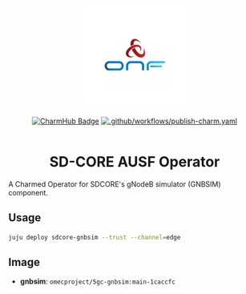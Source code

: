 <div align="center">
  <img src="./icon.svg" alt="ONF Icon" width="200" height="200">
</div>
<br/>
<div align="center">
  <a href="https://charmhub.io/sdcore-gnbsim"><img src="https://charmhub.io/sdcore-gnbsim/badge.svg" alt="CharmHub Badge"></a>
  <a href="https://github.com/canonical/sdcore-gnbsim-operator/actions/workflows/publish-charm.yaml">
    <img src="https://github.com/canonical/sdcore-gnbsim-operator/actions/workflows/publish-charm.yaml/badge.svg?branch=main" alt=".github/workflows/publish-charm.yaml">
  </a>
  <br/>
  <br/>
  <h1>SD-CORE AUSF Operator</h1>
</div>

A Charmed Operator for SDCORE's gNodeB simulator (GNBSIM) component. 

## Usage

```bash
juju deploy sdcore-gnbsim --trust --channel=edge
```

## Image

- **gnbsim**: `omecproject/5gc-gnbsim:main-1caccfc`
